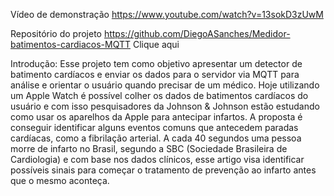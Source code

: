 Vídeo de demonstração
https://www.youtube.com/watch?v=13sokD3zUwM

Repositório do projeto
https://github.com/DiegoASanches/Medidor-batimentos-cardiacos-MQTT
Clique aqui

Introdução:
Esse projeto tem como objetivo apresentar um detector de batimento cardíacos e enviar os dados para o servidor via MQTT para análise e orientar o usuário quando precisar de um médico.
Hoje utilizando um Apple Watch é possível colher os dados de batimentos cardíacos do usuário e com isso pesquisadores da Johnson & Johnson estão estudando como usar os aparelhos da Apple para antecipar infartos. A proposta é conseguir identificar alguns eventos comuns que antecedem paradas cardíacas, como a fibrilação arterial.
A cada 40 segundos uma pessoa morre de infarto no Brasil, segundo a SBC (Sociedade Brasileira de Cardiologia) e com base nos dados clínicos, esse artigo visa identificar possíveis sinais para começar o tratamento de prevenção ao infarto antes que o mesmo aconteça.

